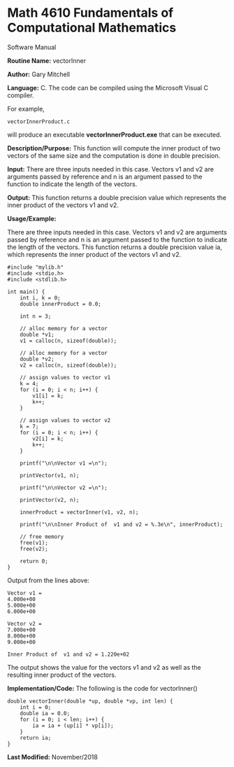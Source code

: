 # Math 4610 Fundamentals of Computational Mathematics
Software Manual

**Routine Name:**           vectorInner

**Author:** Gary Mitchell

**Language:** C. The code can be compiled using the Microsoft Visual C compiler.

For example,

    vectorInnerProduct.c

will produce an executable **vectorInnerProduct.exe** that can be executed.

**Description/Purpose:** This function will compute the inner product of two vectors of the same size and the computation is done in double precision. 

**Input:** There are three inputs needed in this case. Vectors v1 and v2 are arguments passed by reference and n is an argument passed to the function to indicate the length of the vectors.

**Output:** This function returns a double precision value which represents the inner product of the vectors v1 and v2.

**Usage/Example:**

There are three inputs needed in this case. Vectors v1 and v2 are arguments passed by reference and n is an argument passed to the function to indicate the length of the vectors. This function returns a double precision value ia, which represents the inner product of the vectors v1 and v2.

    #include "mylib.h"
    #include <stdio.h>
    #include <stdlib.h>

    int main() {
        int i, k = 0;
        double innerProduct = 0.0;

        int n = 3;

        // alloc memory for a vector
        double *v1;
        v1 = calloc(n, sizeof(double));

        // alloc memory for a vector
        double *v2;
        v2 = calloc(n, sizeof(double));

        // assign values to vector v1
        k = 4;
        for (i = 0; i < n; i++) {
            v1[i] = k;
            k++;
        }

        // assign values to vector v2
        k = 7;
        for (i = 0; i < n; i++) {
            v2[i] = k;
            k++;
        }

        printf("\n\nVector v1 =\n");

        printVector(v1, n);

        printf("\n\nVector v2 =\n");

        printVector(v2, n);

        innerProduct = vectorInner(v1, v2, n);

        printf("\n\nInner Product of  v1 and v2 = %.3e\n", innerProduct);

        // free memory
        free(v1);
        free(v2);

        return 0;
    }

Output from the lines above:

    Vector v1 =
    4.000e+00
    5.000e+00
    6.000e+00

    Vector v2 =
    7.000e+00
    8.000e+00
    9.000e+00

    Inner Product of  v1 and v2 = 1.220e+02

The output shows the value for the vectors v1 and v2 as well as the resulting inner product of the vectors.

**Implementation/Code:** The following is the code for vectorInner()

    double vectorInner(double *up, double *vp, int len) {
        int i = 0;
        double ia = 0.0;
        for (i = 0; i < len; i++) {
            ia = ia + (up[i] * vp[i]);
        }
        return ia;
    }

**Last Modified:** November/2018
